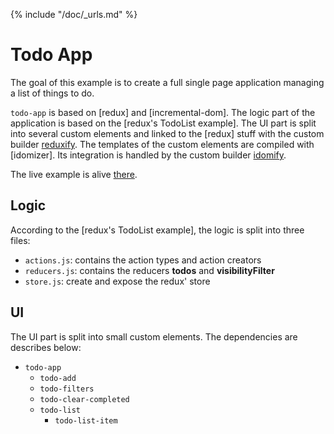 {% include "/doc/_urls.md" %}
# Todo App

The goal of this example is to create a full single page application managing a list of things to do.

`todo-app` is based on [redux] and [incremental-dom]. 
The logic part of the application is based on the [redux's TodoList example].
The UI part is split into several custom elements and linked to the [redux] stuff with the custom builder [reduxify](../builders/reduxify.md).
The templates of the custom elements are compiled with [idomizer].
Its integration is handled by the custom builder [idomify](../builders/idomify.md).

The live example is alive [there](live-todo-app).

## Logic

According to the [redux's TodoList example], the logic is split into three files:

* `actions.js`: contains the action types and action creators
* `reducers.js`: contains the reducers __todos__  and __visibilityFilter__
* `store.js`: create and expose the redux' store

## UI

The UI part is split into small custom elements. The dependencies are describes below:

* `todo-app`
  * `todo-add`
  * `todo-filters`
  * `todo-clear-completed`
  * `todo-list`
    * `todo-list-item`
